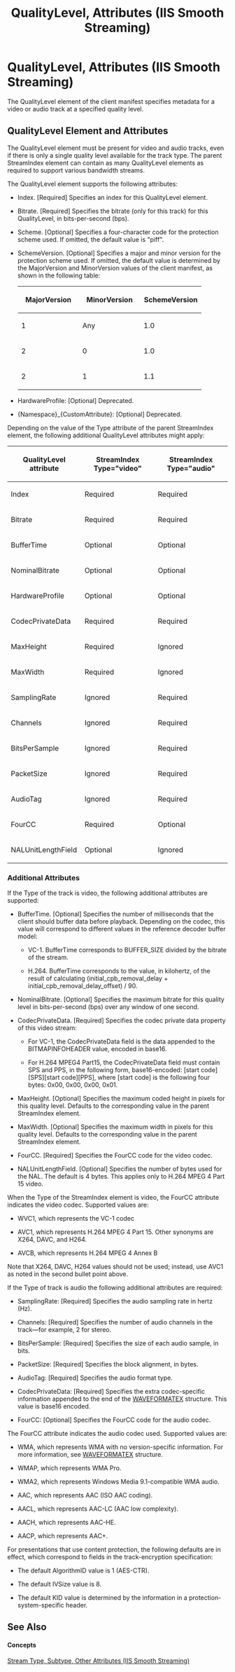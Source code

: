 ﻿---
title: QualityLevel, Attributes (IIS Smooth Streaming)
TOCTitle: QualityLevel, Attributes (IIS Smooth Streaming)
ms:assetid: c33074d3-f806-450d-98e9-ef307c532d26
ms:mtpsurl: https://msdn.microsoft.com/en-us/library/Ff728116(v=VS.90)
ms:contentKeyID: 31469136
ms.date: 05/02/2012
mtps_version: v=VS.90
---

# QualityLevel, Attributes (IIS Smooth Streaming)

The QualityLevel element of the client manifest specifies metadata for a video or audio track at a specified quality level.

## QualityLevel Element and Attributes

The QualityLevel element must be present for video and audio tracks, even if there is only a single quality level available for the track type. The parent StreamIndex element can contain as many QualityLevel elements as required to support various bandwidth streams.

The QualityLevel element supports the following attributes:

  - Index. \[Required\] Specifies an index for this QualityLevel element.

  - Bitrate. \[Required\] Specifies the bitrate (only for this track) for this QualityLevel, in bits-per-second (bps).

  - Scheme. \[Optional\] Specifies a four-character code for the protection scheme used. If omitted, the default value is "piff".

  - SchemeVersion. \[Optional\] Specifies a major and minor version for the protection scheme used. If omitted, the default value is determined by the MajorVersion and MinorVersion values of the client manifest, as shown in the following table:
    
    <table>
    <colgroup>
    <col style="width: 33%" />
    <col style="width: 33%" />
    <col style="width: 33%" />
    </colgroup>
    <thead>
    <tr class="header">
    <th><p>MajorVersion</p></th>
    <th><p>MinorVersion</p></th>
    <th><p>SchemeVersion</p></th>
    </tr>
    </thead>
    <tbody>
    <tr class="odd">
    <td><p>1</p></td>
    <td><p>Any</p></td>
    <td><p>1.0</p></td>
    </tr>
    <tr class="even">
    <td><p>2</p></td>
    <td><p>0</p></td>
    <td><p>1.0</p></td>
    </tr>
    <tr class="odd">
    <td><p>2</p></td>
    <td><p>1</p></td>
    <td><p>1.1</p></td>
    </tr>
    </tbody>
    </table>


<!-- end list -->

  - HardwareProfile: \[Optional\] Deprecated.

  - {Namespace}\_{CustomAttribute}: \[Optional\] Deprecated.

Depending on the value of the Type attribute of the parent StreamIndex element, the following additional QualityLevel attributes might apply:

<table>
<colgroup>
<col style="width: 33%" />
<col style="width: 33%" />
<col style="width: 33%" />
</colgroup>
<thead>
<tr class="header">
<th><p>QualityLevel attribute</p></th>
<th><p>StreamIndex Type=&quot;video&quot;</p></th>
<th><p>StreamIndex Type=&quot;audio&quot;</p></th>
</tr>
</thead>
<tbody>
<tr class="odd">
<td><p>Index</p></td>
<td><p>Required</p></td>
<td><p>Required</p></td>
</tr>
<tr class="even">
<td><p>Bitrate</p></td>
<td><p>Required</p></td>
<td><p>Required</p></td>
</tr>
<tr class="odd">
<td><p>BufferTime</p></td>
<td><p>Optional</p></td>
<td><p>Optional</p></td>
</tr>
<tr class="even">
<td><p>NominalBitrate</p></td>
<td><p>Optional</p></td>
<td><p>Optional</p></td>
</tr>
<tr class="odd">
<td><p>HardwareProfile</p></td>
<td><p>Optional</p></td>
<td><p>Optional</p></td>
</tr>
<tr class="even">
<td><p>CodecPrivateData</p></td>
<td><p>Required</p></td>
<td><p>Required</p></td>
</tr>
<tr class="odd">
<td><p>MaxHeight</p></td>
<td><p>Required</p></td>
<td><p>Ignored</p></td>
</tr>
<tr class="even">
<td><p>MaxWidth</p></td>
<td><p>Required</p></td>
<td><p>Ignored</p></td>
</tr>
<tr class="odd">
<td><p>SamplingRate</p></td>
<td><p>Ignored</p></td>
<td><p>Required</p></td>
</tr>
<tr class="even">
<td><p>Channels</p></td>
<td><p>Ignored</p></td>
<td><p>Required</p></td>
</tr>
<tr class="odd">
<td><p>BitsPerSample</p></td>
<td><p>Ignored</p></td>
<td><p>Required</p></td>
</tr>
<tr class="even">
<td><p>PacketSize</p></td>
<td><p>Ignored</p></td>
<td><p>Required</p></td>
</tr>
<tr class="odd">
<td><p>AudioTag</p></td>
<td><p>Ignored</p></td>
<td><p>Required</p></td>
</tr>
<tr class="even">
<td><p>FourCC</p></td>
<td><p>Required</p></td>
<td><p>Optional</p></td>
</tr>
<tr class="odd">
<td><p>NALUnitLengthField</p></td>
<td><p>Optional</p></td>
<td><p>Ignored</p></td>
</tr>
</tbody>
</table>


### Additional Attributes

If the Type of the track is video, the following additional attributes are supported:

  - BufferTime. \[Optional\] Specifies the number of milliseconds that the client should buffer data before playback. Depending on the codec, this value will correspond to different values in the reference decoder buffer model:
    
      - VC-1. BufferTime corresponds to BUFFER\_SIZE divided by the bitrate of the stream.
    
      - H.264. BufferTime corresponds to the value, in kilohertz, of the result of calculating (initial\_cpb\_removal\_delay + initial\_cpb\_removal\_delay\_offset) / 90.

  - NominalBitrate. \[Optional\] Specifies the maximum bitrate for this quality level in bits-per-second (bps) over any window of one second.

  - CodecPrivateData. \[Required\] Specifies the codec private data property of this video stream:
    
      - For VC-1, the CodecPrivateData field is the data appended to the BITMAPINFOHEADER value, encoded in base16.
    
      - For H.264 MPEG4 Part15, the CodecPrivateData field must contain SPS and PPS, in the following form, base16-encoded: \[start code\]\[SPS\]\[start code\]\[PPS\], where \[start code\] is the following four bytes: 0x00, 0x00, 0x00, 0x01.

  - MaxHeight. \[Optional\] Specifies the maximum coded height in pixels for this quality level. Defaults to the corresponding value in the parent StreamIndex element.

  - MaxWidth. \[Optional\] Specifies the maximum width in pixels for this quality level. Defaults to the corresponding value in the parent StreamIndex element.

  - FourCC. \[Required\] Specifies the FourCC code for the video codec.

  - NALUnitLengthField. \[Optional\] Specifies the number of bytes used for the NAL. The default is 4 bytes. This applies only to H.264 MPEG 4 Part 15 video.

When the Type of the StreamIndex element is video, the FourCC attribute indicates the video codec. Supported values are:

  - WVC1, which represents the VC-1 codec

  - AVC1, which represents H.264 MPEG 4 Part 15. Other synonyms are X264, DAVC, and H264.

  - AVCB, which represents H.264 MPEG 4 Annex B

Note that X264, DAVC, H264 values should not be used; instead, use AVC1 as noted in the second bullet point above.

If the Type of track is audio the following additional attributes are required:

  - SamplingRate: \[Required\] Specifies the audio sampling rate in hertz (Hz).

  - Channels: \[Required\] Specifies the number of audio channels in the track—for example, 2 for stereo.

  - BitsPerSample: \[Required\] Specifies the size of each audio sample, in bits.

  - PacketSize: \[Required\] Specifies the block alignment, in bytes.

  - AudioTag: \[Required\] Specifies the audio format type.

  - CodecPrivateData: \[Required\] Specifies the extra codec-specific information appended to the end of the [WAVEFORMATEX](http://go.microsoft.com/fwlink/?linkid=204792) structure. This value is base16 encoded.

  - FourCC: \[Optional\] Specifies the FourCC code for the audio codec.

The FourCC attribute indicates the audio codec used. Supported values are:

  - WMA, which represents WMA with no version-specific information. For more information, see [WAVEFORMATEX](http://go.microsoft.com/fwlink/?linkid=204792) structure.

  - WMAP, which represents WMA Pro.

  - WMA2, which represents Windows Media 9.1-compatible WMA audio.

  - AAC, which represents AAC (ISO AAC coding).

  - AACL, which represents AAC-LC (AAC low complexity).

  - AACH, which represents AAC-HE.

  - AACP, which represents AAC+.

For presentations that use content protection, the following defaults are in effect, which correspond to fields in the track-encryption specification:

  - The default AlgorithmID value is 1 (AES-CTR).

  - The default IVSize value is 8.

  - The default KID value is determined by the information in a protection-system-specific header.

## See Also

#### Concepts

[Stream Type, Subtype, Other Attributes (IIS Smooth Streaming)](stream-type-subtype-other-attributes.md)

